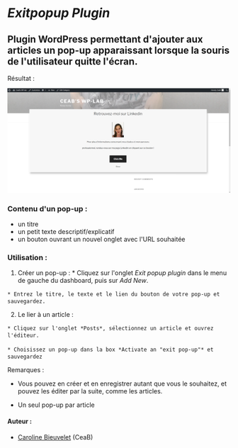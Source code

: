 # *Exitpopup Plugin*

## Plugin WordPress permettant d'ajouter aux articles un pop-up apparaissant lorsque la souris de l'utilisateur quitte l'écran.

Résultat :

![Capture d'écran "exit pop-up"](./img/screenshot_popup.png)

### Contenu d'un pop-up :
  * un titre
  * un petit texte descriptif/explicatif
  * un bouton ouvrant un nouvel onglet avec l'URL souhaitée


### Utilisation :

  1. Créer un pop-up :
    * Cliquez sur l'onglet *Exit popup plugin* dans le menu de gauche du dashboard, puis sur *Add New*.

    * Entrez le titre, le texte et le lien du bouton de votre pop-up et sauvegardez.

  2. Le lier à un article :

    * Cliquez sur l'onglet *Posts*, sélectionnez un article et ouvrez l'éditeur.

    * Choisissez un pop-up dans la box *Activate an "exit pop-up"* et sauvegardez

Remarques :
  * Vous pouvez en créer et en enregistrer autant que vous le souhaitez, et pouvez les éditer par la suite, comme les articles.

  * Un seul pop-up par article

#### Auteur :
  * [Caroline Bieuvelet](https://github.com/carolinebvlt) (CeaB)
